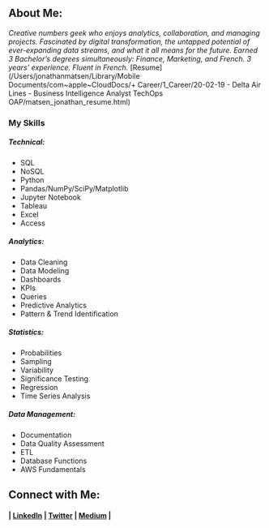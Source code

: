 ## About Me:

_Creative numbers geek who enjoys analytics, collaboration, and managing projects. Fascinated by digital transformation, the untapped potential of ever-expanding data streams, and what it all means for the future. Earned 3 Bachelor’s degrees simultaneously: Finance, Marketing, and French. 3 years’ experience. Fluent in French._ [Resume](/Users/jonathanmatsen/Library/Mobile Documents/com~apple~CloudDocs/+ Career/1_Career/20-02-19 - Delta Air Lines - Business Intelligence Analyst TechOps OAP/matsen_jonathan_resume.html)

### My Skills 

##### Technical: 
- SQL
- NoSQL
- Python 
- Pandas/NumPy/SciPy/Matplotlib
- Jupyter Notebook
- Tableau
- Excel
- Access
 
##### Analytics: 
- Data Cleaning 
- Data Modeling 
- Dashboards 
- KPIs 
- Queries
- Predictive Analytics
- Pattern & Trend Identification

##### Statistics: 
- Probabilities
- Sampling
- Variability
- Significance Testing
- Regression
- Time Series Analysis

##### Data Management: 
- Documentation
- Data Quality Assessment
- ETL
- Database Functions
- AWS Fundamentals

## Connect with Me:

#### | [LinkedIn](https://www.linkedin.com/in/jonathanmatsen/) | [Twitter](https://twitter.com/jonathanmatsen) | [Medium](https://medium.com/@jonathanmatsen) | 



